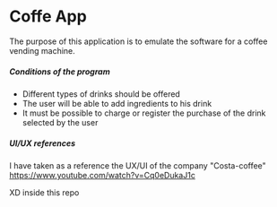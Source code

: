 # Coffe App

The purpose of this application is to emulate the software for a coffee vending machine.

##### Conditions of the program

- Different types of drinks should be offered
- The user will be able to add ingredients to his drink
- It must be possible to charge or register the purchase of the drink selected by the user 

##### UI/UX references
I have taken as a reference the UX/UI of the company "Costa-coffee"
https://www.youtube.com/watch?v=Cq0eDukaJ1c

XD inside this repo
